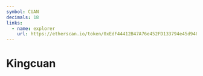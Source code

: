 ```yaml
---
symbol: CUAN
decimals: 18
links:
  - name: explorer
    url: https://etherscan.io/token/0xEdF44412B47A76e452FD133794e45d9485E4cd4b
---
```


# Kingcuan
